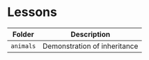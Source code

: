 # Lessons

Folder    | Description
----------|-----------------------------
`animals` | Demonstration of inheritance

